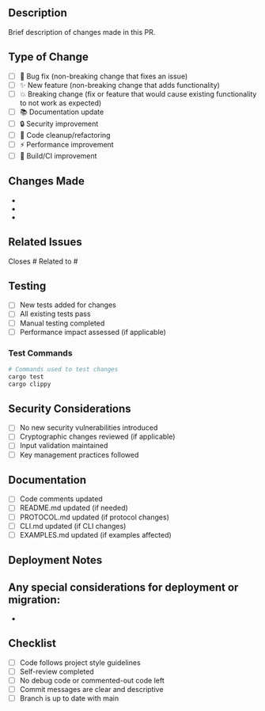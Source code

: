 <!--
Copyright (c) 2025 John Turner
MPL-2.0: https://mozilla.org/MPL/2.0/
Project: trustedge — Privacy and trust at the edge.
GitHub: https://github.com/TrustEdge-Labs/trustedge
-->

## Description
Brief description of changes made in this PR.

## Type of Change
- [ ] 🐛 Bug fix (non-breaking change that fixes an issue)
- [ ] ✨ New feature (non-breaking change that adds functionality)
- [ ] 💥 Breaking change (fix or feature that would cause existing functionality to not work as expected)
- [ ] 📚 Documentation update
- [ ] 🔒 Security improvement
- [ ] 🧹 Code cleanup/refactoring
- [ ] ⚡ Performance improvement
- [ ] 🔧 Build/CI improvement

## Changes Made
- 
- 
- 

## Related Issues
Closes #
Related to #

## Testing
- [ ] New tests added for changes
- [ ] All existing tests pass
- [ ] Manual testing completed
- [ ] Performance impact assessed (if applicable)

### Test Commands
```bash
# Commands used to test changes
cargo test
cargo clippy
```

## Security Considerations
- [ ] No new security vulnerabilities introduced
- [ ] Cryptographic changes reviewed (if applicable)
- [ ] Input validation maintained
- [ ] Key management practices followed

## Documentation
- [ ] Code comments updated
- [ ] README.md updated (if needed)
- [ ] PROTOCOL.md updated (if protocol changes)
- [ ] CLI.md updated (if CLI changes)
- [ ] EXAMPLES.md updated (if examples affected)

## Deployment Notes
Any special considerations for deployment or migration:
- 
- 

## Checklist
- [ ] Code follows project style guidelines
- [ ] Self-review completed
- [ ] No debug code or commented-out code left
- [ ] Commit messages are clear and descriptive
- [ ] Branch is up to date with main
